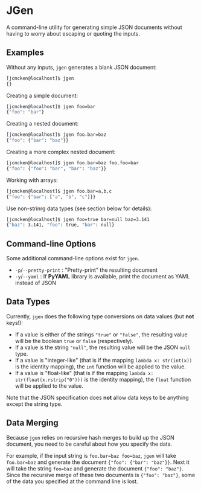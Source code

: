 # JGen

A command-line utility for generating simple JSON documents without having to worry about escaping or quoting
the inputs.

## Examples

Without any inputs, ``jgen`` generates a blank JSON document:

```bash
[jcmcken@localhost]$ jgen
{}
```

Creating a simple document:

```bash
[jcmcken@localhost]$ jgen foo=bar
{"foo": "bar"}
```

Creating a nested document:

```bash
[jcmcken@localhost]$ jgen foo.bar=baz
{"foo": {"bar": "baz"}}
```

Creating a more complex nested document:

```bash
[jcmcken@localhost]$ jgen foo.bar=baz foo.foo=bar
{"foo": {"foo": "bar", "bar": "baz"}}
```

Working with arrays:

```bash
[jcmcken@localhost]$ jgen foo.bar=a,b,c
{"foo": {"bar": ["a", "b", "c"]}}
```

Use non-strinrg data types (see section below for details):

```bash
[jcmcken@localhost]$ jgen foo=true bar=null baz=3.141
{"baz": 3.141, "foo": true, "bar": null}
```

## Command-line Options

Some additional command-line options exist for ``jgen``.

* ``-p``/``--pretty-print`` : "Pretty-print" the resulting document
* ``-y``/``--yaml`` : If **PyYAML** library is available, print the document as YAML instead of JSON

## Data Types

Currently, ``jgen`` does the following type conversions on data values (but **not** keys!):

* If a value is either of the strings ``"true"`` or ``"false"``, the resulting value will be the boolean 
  ``true`` or ``false`` (respectively).
* If a value is the string ``"null"``, the resulting value will be the JSON ``null`` type.
* If a value is "integer-like" (that is if the mapping ``lambda x: str(int(x))`` is the identity mapping),
  the ``int`` function will be applied to the value.
* If a value is "float-like" (that is if the mapping ``lambda x: str(float(x.rstrip("0")))`` is the identity
  mapping), the ``float`` function will be applied to the value.

Note that the JSON specification does **not** allow data keys to be anything except the string type.

## Data Merging

Because ``jgen`` relies on recursive hash merges to build up the JSON document, you need to be careful about
how you specify the data.

For example, if the input string is ``foo.bar=baz foo=baz``, ``jgen`` will take ``foo.bar=baz`` and generate
the document ``{"foo": {"bar": "baz"}}``. Next it will take the string ``foo=baz`` and generate the document
``{"foo": "baz"}``. Since the recursive merge of these two documents is ``{"foo": "baz"}``, some of the data
you specified at the command line is lost.
